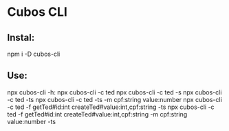 # Cubos CLI

## Instal:
npm i -D cubos-cli

## Use:
npx cubos-cli -h:
npx cubos-cli -c ted 
npx cubos-cli -c ted -s
npx cubos-cli -c ted -ts
npx cubos-cli -c ted -ts -m cpf:string value:number
npx cubos-cli -c ted -f getTed#id:int createTed#value:int,cpf:string -ts
npx cubos-cli -c ted -f getTed#id:int createTed#value:int,cpf:string -m cpf:string value:number -ts
